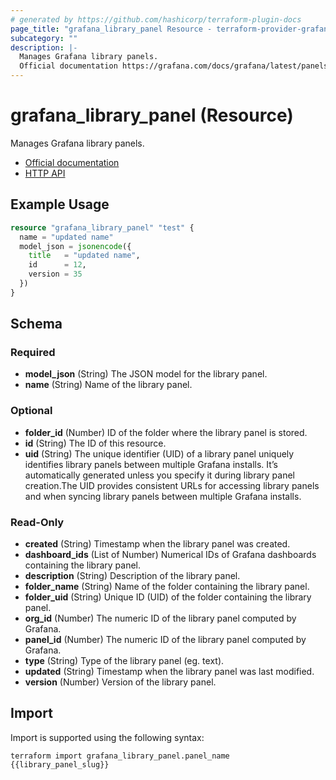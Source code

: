 ```yaml
---
# generated by https://github.com/hashicorp/terraform-plugin-docs
page_title: "grafana_library_panel Resource - terraform-provider-grafana"
subcategory: ""
description: |-
  Manages Grafana library panels.
  Official documentation https://grafana.com/docs/grafana/latest/panels/panel-library/HTTP API https://grafana.com/docs/grafana/latest/http_api/library_element/
---
```


# grafana_library_panel (Resource)

Manages Grafana library panels.

* [Official documentation](https://grafana.com/docs/grafana/latest/panels/panel-library/)
* [HTTP API](https://grafana.com/docs/grafana/latest/http_api/library_element/)

## Example Usage

```terraform
resource "grafana_library_panel" "test" {
  name = "updated name"
  model_json = jsonencode({
    title   = "updated name",
    id      = 12,
    version = 35
  })
}
```

<!-- schema generated by tfplugindocs -->
## Schema

### Required

- **model_json** (String) The JSON model for the library panel.
- **name** (String) Name of the library panel.

### Optional

- **folder_id** (Number) ID of the folder where the library panel is stored.
- **id** (String) The ID of this resource.
- **uid** (String) The unique identifier (UID) of a library panel uniquely identifies library panels between multiple Grafana installs. It’s automatically generated unless you specify it during library panel creation.The UID provides consistent URLs for accessing library panels and when syncing library panels between multiple Grafana installs.

### Read-Only

- **created** (String) Timestamp when the library panel was created.
- **dashboard_ids** (List of Number) Numerical IDs of Grafana dashboards containing the library panel.
- **description** (String) Description of the library panel.
- **folder_name** (String) Name of the folder containing the library panel.
- **folder_uid** (String) Unique ID (UID) of the folder containing the library panel.
- **org_id** (Number) The numeric ID of the library panel computed by Grafana.
- **panel_id** (Number) The numeric ID of the library panel computed by Grafana.
- **type** (String) Type of the library panel (eg. text).
- **updated** (String) Timestamp when the library panel was last modified.
- **version** (Number) Version of the library panel.

## Import

Import is supported using the following syntax:

```shell
terraform import grafana_library_panel.panel_name {{library_panel_slug}}
```
